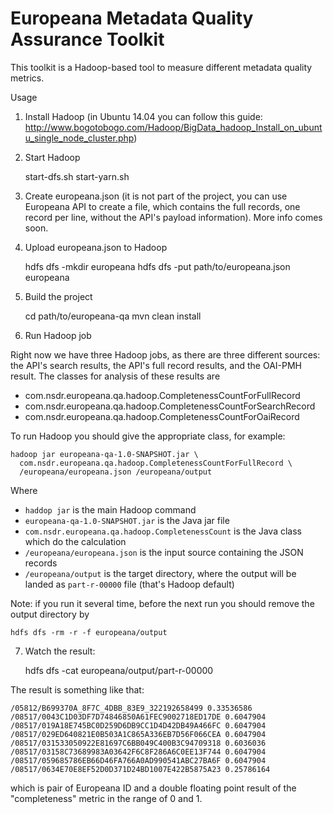 # Europeana Metadata Quality Assurance Toolkit

This toolkit is a Hadoop-based tool to measure different metadata quality metrics.

Usage

1) Install Hadoop (in Ubuntu 14.04 you can follow this guide: http://www.bogotobogo.com/Hadoop/BigData_hadoop_Install_on_ubuntu_single_node_cluster.php)

2) Start Hadoop

    start-dfs.sh
    start-yarn.sh

3) Create europeana.json (it is not part of the project, you can use Europeana API to create a file, which contains the full records, one record per line, without the API's payload information). More info comes soon.

4) Upload europeana.json to Hadoop

    hdfs dfs -mkdir europeana
    hdfs dfs -put path/to/europeana.json europeana

5) Build the project

    cd path/to/europeana-qa
    mvn clean install

6) Run Hadoop job

Right now we have three Hadoop jobs, as there are three different sources: the API's search results, the API's full record results, and the OAI-PMH result. The classes for analysis of these results are

* com.nsdr.europeana.qa.hadoop.CompletenessCountForFullRecord
* com.nsdr.europeana.qa.hadoop.CompletenessCountForSearchRecord
* com.nsdr.europeana.qa.hadoop.CompletenessCountForOaiRecord

To run Hadoop you should give the appropriate class, for example:

    hadoop jar europeana-qa-1.0-SNAPSHOT.jar \
      com.nsdr.europeana.qa.hadoop.CompletenessCountForFullRecord \
      /europeana/europeana.json /europeana/output

Where

- `haddop jar` is the main Hadoop command  
- `europeana-qa-1.0-SNAPSHOT.jar` is the Java jar file
- `com.nsdr.europeana.qa.hadoop.CompletenessCount` is the Java class which do the calculation
- `/europeana/europeana.json` is the input source containing the JSON records
- `/europeana/output` is the target directory, where the output will be landed as `part-r-00000` file (that's Hadoop default)

Note: if you run it several time, before the next run you should remove the output directory by

    hdfs dfs -rm -r -f europeana/output

7) Watch the result:

    hdfs dfs -cat europeana/output/part-r-00000

The result is something like that:

    /05812/B699370A_8F7C_4DBB_83E9_322192658499	0.33536586
    /08517/0043C1D03DF7D74846850A61FEC9002718ED17DE	0.6047904
    /08517/019A18E745BC0D259D6DB9CC1D4D42DB49A466FC	0.6047904
    /08517/029ED640821E0B503A1C865A336EB7D56F066CEA	0.6047904
    /08517/031533050922E81697C6BB049C400B3C94709318	0.6036036
    /08517/03158C73689983A03642F6C8F286A6C0EE13F744	0.6047904
    /08517/059685786EB66D46FA766A0AD990541ABC27BA6F	0.6047904
    /08517/0634E70E8EF52D0D371D24BD1007E422B5875A23	0.25786164

which is pair of Europeana ID and a double floating point result of the "completeness" metric in the range of 0 and 1.
